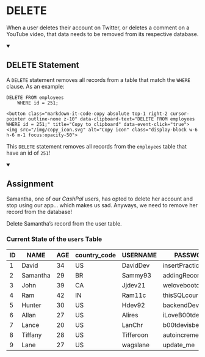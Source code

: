 <div class="viewer p-4"><h1>DELETE</h1>
<p>When a user deletes their account on Twitter, or deletes a comment on a YouTube video, that data needs to be removed from its respective database.</p>
<details open="">
<summary>
<h2>DELETE Statement</h2>
</summary>
<p>A <code>DELETE</code> statement removes all records from a table that match the <code>WHERE</code> clause. As an example:</p>

<div style="position: relative">
	<pre class="language-sql" tabindex="0"><code class="language-sql"><span class="token keyword keyword-delete">DELETE</span> <span class="token keyword keyword-from">FROM</span> employees
    <span class="token keyword keyword-where">WHERE</span> id <span class="token operator">=</span> <span class="token number">251</span><span class="token punctuation">;</span>
</code></pre>

	<button class="markdown-it-code-copy absolute top-1 right-2 cursor-pointer outline-none z-10" data-clipboard-text="DELETE FROM employees
    WHERE id = 251;" title="Copy to clipboard" data-event-click="true">
    <img src="/img/copy_icon.svg" alt="Copy icon" class="display-block w-6 h-6 m-1 focus:opacity-50">
  </button>
</div>
<p>This <code>DELETE</code> statement removes all records from the <code>employees</code> table that have an id of <code>251</code>!</p>
</details>
<details open="">
<summary>
<h2>Assignment</h2>
</summary>
<p>Samantha, one of our <em>CashPal</em> users, has opted to delete her account and stop using our app… which makes us sad. Anyways, we need to remove her record from the database!</p>
<p>Delete Samantha’s record from the user table.</p>
<h3>Current State of the <code>users</code> Table</h3>
<table>
<thead>
<tr>
<th>ID</th>
<th>NAME</th>
<th>AGE</th>
<th>country_code</th>
<th>USERNAME</th>
<th>PASSWORD</th>
<th>is_admin</th>
</tr>
</thead>
<tbody>
<tr>
<td>1</td>
<td>David</td>
<td>34</td>
<td>US</td>
<td>DavidDev</td>
<td>insertPractice</td>
<td>0</td>
</tr>
<tr>
<td>2</td>
<td>Samantha</td>
<td>29</td>
<td>BR</td>
<td>Sammy93</td>
<td>addingRecords!</td>
<td>0</td>
</tr>
<tr>
<td>3</td>
<td>John</td>
<td>39</td>
<td>CA</td>
<td>Jjdev21</td>
<td>welovebootdev</td>
<td>0</td>
</tr>
<tr>
<td>4</td>
<td>Ram</td>
<td>42</td>
<td>IN</td>
<td>Ram11c</td>
<td>thisSQLcourserocks</td>
<td>0</td>
</tr>
<tr>
<td>5</td>
<td>Hunter</td>
<td>30</td>
<td>US</td>
<td>Hdev92</td>
<td>backendDev</td>
<td>0</td>
</tr>
<tr>
<td>6</td>
<td>Allan</td>
<td>27</td>
<td>US</td>
<td>Alires</td>
<td>iLoveB00tdev</td>
<td>1</td>
</tr>
<tr>
<td>7</td>
<td>Lance</td>
<td>20</td>
<td>US</td>
<td>LanChr</td>
<td>b00tdevisbest</td>
<td>0</td>
</tr>
<tr>
<td>8</td>
<td>Tiffany</td>
<td>28</td>
<td>US</td>
<td>Tifferoon</td>
<td>autoincrement</td>
<td>1</td>
</tr>
<tr>
<td>9</td>
<td>Lane</td>
<td>27</td>
<td>US</td>
<td>wagslane</td>
<td>update_me</td>
<td>0</td>
</tr>
</tbody>
</table>
</details>
</div>